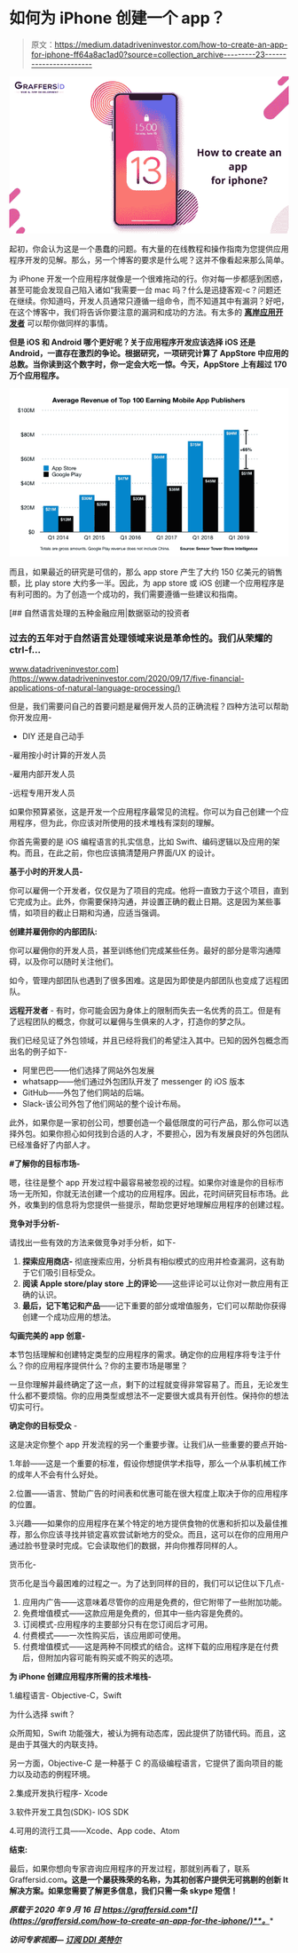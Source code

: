 # 如何为 iPhone 创建一个 app？

> 原文：<https://medium.datadriveninvestor.com/how-to-create-an-app-for-iphone-ff64a8ac1ad0?source=collection_archive---------23----------------------->

![](img/2215de4673b6968ec49d99f1ab8dc42c.png)

起初，你会认为这是一个愚蠢的问题。有大量的在线教程和操作指南为您提供应用程序开发的见解。那么，另一个博客的要求是什么呢？这并不像看起来那么简单。

为 iPhone 开发一个应用程序就像是一个很难拖动的行。你对每一步都感到困惑，甚至可能会发现自己陷入诸如“我需要一台 mac 吗？什么是迅捷客观-c？问题还在继续。你知道吗，开发人员通常只遵循一组命令，而不知道其中有漏洞？好吧，在这个博客中，我们将告诉你要注意的漏洞和成功的方法。有太多的 [**离岸应用开发者**](https://graffersid.com/) 可以帮你做同样的事情。

**但是 iOS 和 Android 哪个更好呢？关于应用程序开发应该选择 iOS 还是 Android，一直存在激烈的争论。根据研究，一项研究计算了 AppStore 中应用的总数。当你读到这个数字时，你一定会大吃一惊。今天，AppStore 上有超过 170 万个应用程序。**

![](img/12a46f6ac738278c1ac910c5fb1f65d7.png)

而且，如果最近的研究是可信的，那么 app store 产生了大约 150 亿美元的销售额，比 play store 大约多一半。因此，为 app store 或 iOS 创建一个应用程序是有利可图的。为了创造一个成功的，我们需要遵循一些建议和指南。

[](https://www.datadriveninvestor.com/2020/09/17/five-financial-applications-of-natural-language-processing/) [## 自然语言处理的五种金融应用|数据驱动的投资者

### 过去的五年对于自然语言处理领域来说是革命性的。我们从荣耀的 ctrl-f…

www.datadriveninvestor.com](https://www.datadriveninvestor.com/2020/09/17/five-financial-applications-of-natural-language-processing/) 

但是，我们需要问自己的首要问题是雇佣开发人员的正确流程？四种方法可以帮助你开发应用-

- DIY 还是自己动手

-雇用按小时计算的开发人员

-雇用内部开发人员

-远程专用开发人员

如果你预算紧张，这是开发一个应用程序最常见的流程。你可以为自己创建一个应用程序，但为此，你应该对所使用的技术堆栈有深刻的理解。

你首先需要的是 iOS 编程语言的扎实信息，比如 Swift、编码逻辑以及应用的架构。而且，在此之前，你也应该搞清楚用户界面/UX 的设计。

**基于小时的开发人员-**

你可以雇佣一个开发者，仅仅是为了项目的完成。他将一直致力于这个项目，直到它完成为止。此外，你需要保持沟通，并设置正确的截止日期。这是因为某些事情，如项目的截止日期和沟通，应适当强调。

**创建并雇佣你的内部团队:**

你可以雇佣你的开发人员，甚至训练他们完成某些任务。最好的部分是零沟通障碍，以及你可以随时关注他们。

如今，管理内部团队也遇到了很多困难。这是因为即使是内部团队也变成了远程团队。

**远程开发者** -
有时，你可能会因为身体上的限制而失去一名优秀的员工。但是有了远程团队的概念，你就可以雇佣与生俱来的人才，打造你的梦之队。

我们已经见证了外包领域，并且已经将我们的希望注入其中。已知的因外包概念而出名的例子如下-

*   阿里巴巴——他们选择了网站外包发展
*   whatsapp——他们通过外包团队开发了 messenger 的 iOS 版本
*   GitHub——外包了他们网站的后端。
*   Slack-该公司外包了他们网站的整个设计布局。

此外，如果你是一家初创公司，想要创造一个最低限度的可行产品，那么你可以选择外包。如果你担心如何找到合适的人才，不要担心，因为有发展良好的外包团队已经准备好了内部人才。

**#了解你的目标市场-**

嗯，往往是整个 app 开发过程中最容易被忽视的过程。如果你对谁是你的目标市场一无所知，你就无法创建一个成功的应用程序。因此，花时间研究目标市场。此外，收集到的信息将为您提供一些提示，帮助您更好地理解应用程序的创建过程。

**竞争对手分析-**

请找出一些有效的方法来做竞争对手分析，如下-

1.  **探索应用商店-** 彻底搜索应用，分析具有相似模式的应用并检查漏洞，这有助于它们吸引目标受众。
2.  **阅读 Apple store/play store 上的评论**——这些评论可以让你对一款应用有正确的认识。
3.  **最后，记下笔记和产品**——记下重要的部分或增值服务，它们可以帮助你获得创建一个成功应用的想法。

**勾画完美的 app 创意-**

本节包括理解和创建特定类型的应用程序的需求。确定你的应用程序将专注于什么？你的应用程序提供什么？你的主要市场是哪里？

一旦你理解并最终确定了这一点，剩下的过程就变得非常容易了。而且，无论发生什么都不要烦恼。你的应用类型或想法不一定要很大或具有开创性。保持你的想法切实可行。

**确定你的目标受众** -

这是决定你整个 app 开发流程的另一个重要步骤。让我们从一些重要的要点开始-

1.年龄——这是一个重要的标准，假设你想提供学术指导，那么一个从事机械工作的成年人不会有什么好处。

2.位置——语言、赞助广告的时间表和优惠可能在很大程度上取决于你的应用程序的位置。

3.兴趣——如果你的应用程序在某个特定的地方提供食物的优惠和折扣以及最佳推荐，那么你应该寻找并锁定喜欢尝试新地方的受众。而且，这可以在你的应用用户通过脸书登录时完成。它会读取他们的数据，并向你推荐同样的人。

货币化-

货币化是当今最困难的过程之一。为了达到同样的目的，我们可以记住以下几点-

1.  应用内广告——这意味着尽管你的应用是免费的，但它附带了一些附加功能。
2.  免费增值模式——这款应用是免费的，但其中一些内容是免费的。
3.  订阅模式-应用程序的主要部分只有在您订阅后才可用。
4.  付费模式——一次性购买后，该应用即可使用。
5.  付费增值模式——这是两种不同模式的结合。这样下载的应用程序是在付费后，但附加内容可能有购买或不购买的选项。

**为 iPhone 创建应用程序所需的技术堆栈-**

1.编程语言- Objective-C，Swift

为什么选择 swift？

众所周知，Swift 功能强大，被认为拥有动态库，因此提供了防错代码。而且，这是由于其强大的内联支持。

另一方面，Objective-C 是一种基于 C 的高级编程语言，它提供了面向项目的能力以及动态的例程环境。

2.集成开发执行程序- Xcode

3.软件开发工具包(SDK)- IOS SDK

4.可用的流行工具——Xcode、App code、Atom

**结束:**

最后，如果你想向专家咨询应用程序的开发过程，那就别再看了，联系 Graffersid.com[](https://graffersid.com/)**。这是一个屡获殊荣的名称，为其初创客户提供无可挑剔的创新 It 解决方案。如果您需要了解更多信息，我们只需一条 skype 短信！**

***原载于 2020 年 9 月 16 日 https://graffersid.com*[](https://graffersid.com/how-to-create-an-app-for-the-iphone/)**。****

*****访问专家视图—** [**订阅 DDI 英特尔**](https://datadriveninvestor.com/ddi-intel)***